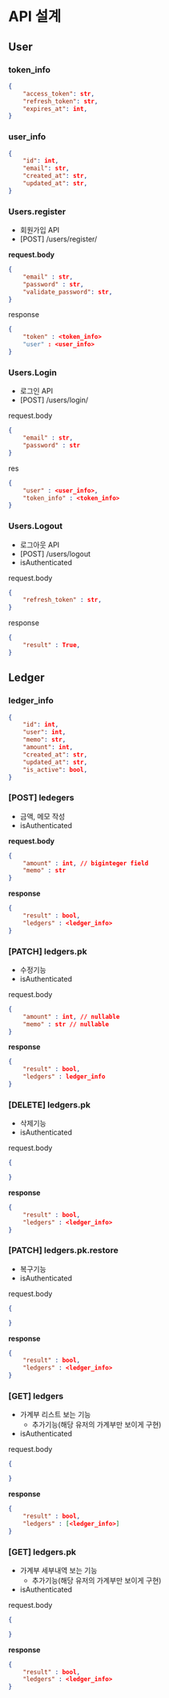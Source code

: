 # API 설계

## User

### token_info

```json
{
	"access_token": str,
	"refresh_token": str,
	"expires_at": int,
}
```

### user_info

```json
{
	"id": int,
	"email": str,
	"created_at": str,
	"updated_at": str,
}
```

### Users.register

- 회원가입 API
- [POST] /users/register/

**request.body**

```json
{
	"email" : str,
	"password" : str,
	"validate_password": str,
}
```

response

```json
{
	"token" : <token_info>
	"user" : <user_info>
}
```

### Users.Login

- 로그인 API
- [POST] /users/login/

request.body

```json
{
	"email" : str,
	"password" : str
}
```

res

```json
{
	"user" : <user_info>,
	"token_info" : <token_info>
}
```

### Users.Logout

- 로그아웃 API
- [POST] /users/logout
- isAuthenticated

request.body

```json
{
	"refresh_token" : str,
}
```

response

```json
{
	"result" : True,
}
```

## Ledger

### ledger_info

```json
{
	"id": int,
	"user": int,
	"memo": str,
	"amount": int,
	"created_at": str,
	"updated_at": str,
	"is_active": bool,
}
```

### [POST] ledegers

- 금액, 메모 작성
- isAuthenticated

**request.body**

```json
{
	"amount" : int, // biginteger field
	"memo" : str
}
```

**response**

```json
{
	"result" : bool,
	"ledgers" : <ledger_info>
}
```

### [PATCH] ledgers.pk

- 수정기능
- isAuthenticated

request.body

```json
{
	"amount" : int, // nullable
	"memo" : str // nullable
}
```

**response**

```json
{
	"result" : bool,
	"ledgers" : ledger_info
}
```

### [DELETE] ledgers.pk

- 삭제기능
- isAuthenticated

request.body

```json
{

}
```

**response**

```json
{
	"result" : bool,
	"ledgers" : <ledger_info>
}
```

### [PATCH] ledgers.pk.restore

- 복구기능
- isAuthenticated

request.body

```json
{

}
```

**response**

```json
{
	"result" : bool,
	"ledgers" : <ledger_info>
}
```

### [GET] ledgers

- 가계부 리스트 보는 기능
    - 추가기능(해당 유저의 가계부만 보이게 구현)
- isAuthenticated

request.body

```json
{

}
```

**response**

```json
{
	"result" : bool,
	"ledgers" : [<ledger_info>]
}
```

### [GET] ledgers.pk

- 가계부 세부내역 보는 기능
    - 추가기능(해당 유저의 가계부만 보이게 구현)
- isAuthenticated

request.body

```json
{

}
```

**response**

```json
{
	"result" : bool,
	"ledgers" : <ledger_info>
}
```